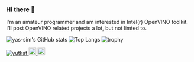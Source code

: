 ### Hi there :hamster:

I'm an amateur programmer and am interested in Intel(r) OpenVINO toolkit. I'll post OpenVINO related projects a lot, but not limted to.

![yas-sim's GitHub stats](https://github-readme-stats.vercel.app/api?username=yas-sim)
![Top Langs](https://github-readme-stats.vercel.app/api/top-langs/?username=yas-sim&hide=jupyter%20notebook)
![trophy](https://github-profile-trophy.vercel.app/?username=yas-sim)

<p align="left"> 
  <a href="https://github.com/yas-sim/yas-sim/">
    <img src="https://komarev.com/ghpvc/?username=yas-sim" alt="yutkat" />
  </a>
  <a href="http://twitter.com/yassim0710">
    <img height="20" src="https://img.shields.io/twitter/follow/yassim0710?label=Twitter&logo=twitter&style=flat" />
  </a>
  <a href="https://github.com/yas-sim">
    <img height="20" src="https://img.shields.io/github/followers/yas-sim?label=follow&logo=github&style=flat" />
  </a>
</p>
